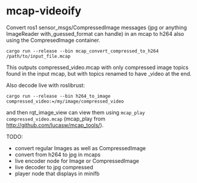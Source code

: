 # mcap-videoify

Convert ros1 sensor_msgs/CompressedImage messages (jpg or anything ImageReader with_guessed_format can handle) in an mcap to h264 also using the CompresedImage container.

```
cargo run --release --bin mcap_convert_compressed_to_h264 /path/to/input_file.mcap
```

This outputs compressed_video.mcap with only compressed image topics found in the input mcap, but with topics renamed to have \_video at the end.

Also decode live with roslibrust:

```
cargo run --release --bin h264_to_image compressed_video:=/my/image/compressed_video
```

and then rqt_image_view can view them using `mcap_play compressed_video.mcap` (mcap_play from http://github.com/lucasw/mcap_tools/).

TODO:
* convert regular Images as well as CompressedImage
* convert from h264 to jpg in mcaps
* live encoder node for Image or CompressedImage
* live decoder to jpg compressed
* player node that displays in minifb
